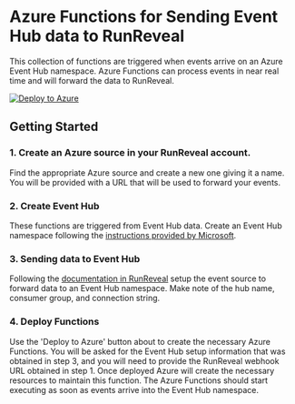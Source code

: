 # Azure Functions for Sending Event Hub data to RunReveal

This collection of functions are triggered when events arrive on an Azure Event Hub namespace. Azure Functions can process events in near real time and will forward the data to RunReveal. 


[![Deploy to Azure](https://aka.ms/deploytoazurebutton)](https://portal.azure.com/#create/Microsoft.Template/uri/https%3A%2F%2Fraw.githubusercontent.com%2Frunreveal%2Fazure-functions-runreveal%2Fmain%2Fdeploy%2FazureDeploy.json)

## Getting Started

### 1. Create an Azure source in your RunReveal account.

Find the appropriate Azure source and create a new one giving it a name. You will be provided with a URL that will be used to forward your events.

### 2. Create Event Hub

These functions are triggered from Event Hub data. Create an Event Hub namespace following the [instructions provided by Microsoft](https://learn.microsoft.com/en-us/azure/event-hubs/event-hubs-create).

### 3. Sending data to Event Hub

Following the [documentation in RunReveal](https://docs.runreveal.com/getting-started/integrations/log-sources/azure) setup the event source to forward data to an Event Hub namespace. Make note of the hub name, consumer group, and connection string.

### 4. Deploy Functions

Use the 'Deploy to Azure' button about to create the necessary Azure Functions. You will be asked for the Event Hub setup information that was obtained in step 3, and you will need to provide the RunReveal webhook URL obtained in step 1. Once deployed Azure will create the necessary resources to maintain this function. The Azure Functions should start executing as soon as events arrive into the Event Hub namespace.